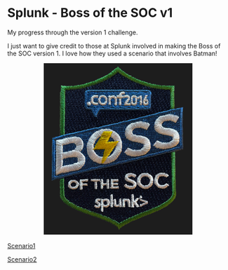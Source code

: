 # Splunk - Boss of the SOC v1

My progress through the version 1 challenge.

I just want to give credit to those at Splunk involved in making the Boss of the SOC version 1. I love how they used a scenario that involves Batman!

<p align="center">
    <img src="/Scenarios/Screenshots/bots_logo.png">
</p>

[Scenario1](/Scenarios/Scenario1.md)

[Scenario2](/Scenarios/Scenario2.md)